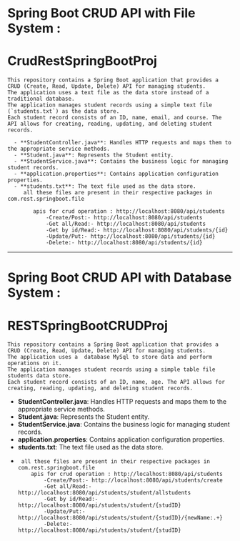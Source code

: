 # Spring Boot CRUD API with File System :
# CrudRestSpringBootProj
    This repository contains a Spring Boot application that provides a CRUD (Create, Read, Update, Delete) API for managing students.
    The application uses a text file as the data store instead of a traditional database.
    The application manages student records using a simple text file (`students.txt`) as the data store.
    Each student record consists of an ID, name, email, and course. The API allows for creating, reading, updating, and deleting student records.
    
      - **StudentController.java**: Handles HTTP requests and maps them to the appropriate service methods.
      - **Student.java**: Represents the Student entity.
      - **StudentService.java**: Contains the business logic for managing student records.
      - **application.properties**: Contains application configuration properties.
      - **students.txt**: The text file used as the data store.
         all these files are present in their respective packages in com.rest.springboot.file
         
            apis for crud operation : http://localhost:8080/api/students
                -Create/Post:- http://localhost:8080/api/students
                -Get all/Read:- http://localhost:8080/api/students
                -Get by id/Read:- http://localhost:8080/api/students/{id}
                -Update/Put:- http://localhost:8080/api/students/{id}
                -Delete:- http://localhost:8080/api/students/{id}
------------------------------------------------------------------------------------------------------------------------------------------------------------------
# Spring Boot CRUD API with Database System :
# RESTSpringBootCRUDProj
    This repository contains a Spring Boot application that provides a CRUD (Create, Read, Update, Delete) API for managing students.
    The application uses a  database MySql to store data and perform operations on it.
    The application manages student records using a simple table file students data store.
    Each student record consists of an ID, name, age. The API allows for creating, reading, updating, and deleting student records.
    
- **StudentController.java**: Handles HTTP requests and maps them to the appropriate service methods.
- **Student.java**: Represents the Student entity.
- **StudentService.java**: Contains the business logic for managing student records.
- **application.properties**: Contains application configuration properties.
- **students.txt**: The text file used as the data store.
- 
       all these files are present in their respective packages in com.rest.springboot.file
          apis for crud operation : http://localhost:8080/api/students
              -Create/Post:- http://localhost:8080/api/students/create
              -Get all/Read:- http://localhost:8080/api/students/student/allstudents
              -Get by id/Read:- http://localhost:8080/api/students/student/{studID}
              -Update/Put:- http://localhost:8080/api/students/student/{studID}/{newName:.+}
              -Delete:- http://localhost:8080/api/students/student/{studID}

